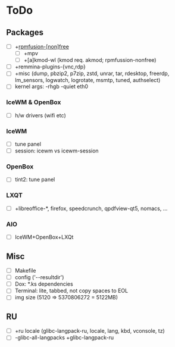 # ToDo

## Packages
- [ ] +[rpmfusion-[non]free](https://github.com/rpmfusion-infra/rpmfusion-kickstarts)
  - [ ] +mpv
  - [ ] +[a]kmod-wl (kmod req. akmod; rpmfussion-nonfree)
- [ ] +remmina-plugins-{vnc,rdp}
- [ ] +misc (dump, pbzip2, p7zip, zstd, unrar, tar, rdesktop, freerdp, lm_sensors, logwatch, logrotate, msmtp, tuned, authselect)
- [ ] kernel args: -rhgb -quiet eth0

### IceWM & OpenBox
- [ ] h/w drivers (wifi etc)

### IceWM
- [ ] tune panel
- [ ] session: icewm vs icewm-session

### OpenBox
- [ ] tint2: tune panel

### LXQT
- [ ] +libreoffice-*, firefox, speedcrunch, qpdfview-qt5, nomacs, ...

### AIO
- [ ] IceWM+OpenBox+LXQt

## Misc
- [ ] Makefile
- [ ] config ('--resultdir')
- [ ] Dox: *.ks dependencies
- [ ] Terminal: lite, tabbed, not copy spaces to EOL
- [ ] img size (5120 => 5370806272 = 5122MB)

## RU
- [ ] +ru locale (glibc-langpack-ru, locale, lang, kbd, vconsole, tz)
- [ ] -glibc-all-langpacks +glibc-langpack-ru
